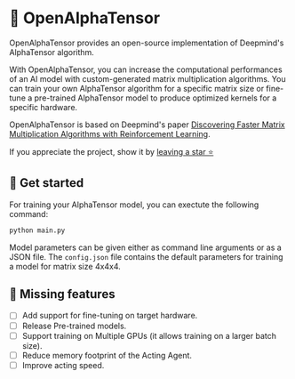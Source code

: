 # 🐉 OpenAlphaTensor
OpenAlphaTensor provides an open-source implementation of Deepmind's AlphaTensor algorithm.

With OpenAlphaTensor, you can increase the computational performances of an AI model with custom-generated matrix multiplication algorithms. You can train your own AlphaTensor algorithm for a specific matrix size or fine-tune a pre-trained AlphaTensor model to produce optimized kernels for a specific hardware.

OpenAlphaTensor is based on Deepmind's paper [Discovering Faster Matrix Multiplication Algorithms with Reinforcement Learning](https://www.nature.com/articles/s41586-022-05172-4).

If you appreciate the project, show it by [leaving a star ⭐](https://github.com/nebuly-ai/nebullvm/stargazers)


## 🚀 Get started
For training your AlphaTensor model, you can exectute the following command:
```bash
python main.py 
```

Model parameters can be given either as command line arguments or as a JSON file. The `config.json` file contains the default parameters for training a model for matrix size 4x4x4.

## 🧪 Missing features
- [ ] Add support for fine-tuning on target hardware.
- [ ] Release Pre-trained models.
- [ ] Support training on Multiple GPUs (it allows training on a larger batch size).
- [ ] Reduce memory footprint of the Acting Agent.
- [ ] Improve acting speed.
